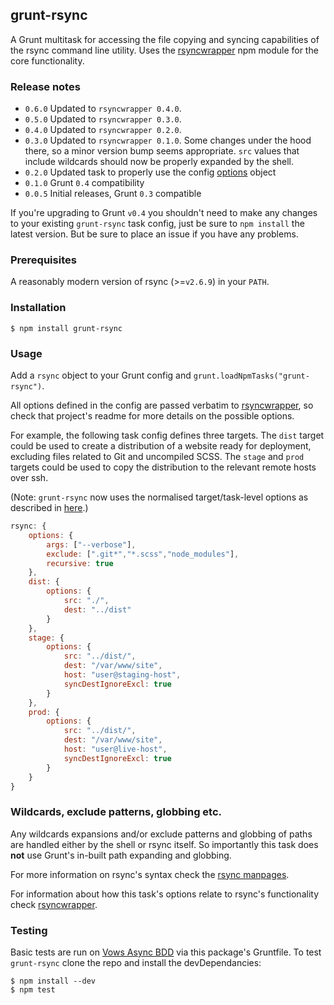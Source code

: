 ## grunt-rsync

A Grunt multitask for accessing the file copying and syncing capabilities of the rsync command line utility. Uses the [rsyncwrapper](https://github.com/jedrichards/rsyncwrapper) npm module for the core functionality.

### Release notes

- `0.6.0` Updated to `rsyncwrapper 0.4.0`. 
- `0.5.0` Updated to `rsyncwrapper 0.3.0`.
- `0.4.0` Updated to `rsyncwrapper 0.2.0`.
- `0.3.0` Updated to `rsyncwrapper 0.1.0`. Some changes under the hood there, so a minor version bump seems appropriate. `src` values that include wildcards should now be properly expanded by the shell.
- `0.2.0` Updated task to properly use the config [options](http://gruntjs.com/configuring-tasks#options) object
- `0.1.0` Grunt `0.4` compatibility
- `0.0.5` Initial releases, Grunt `0.3` compatible

If you're upgrading to Grunt `v0.4` you shouldn't need to make any changes to your existing `grunt-rsync` task config, just be sure to `npm install` the latest version. But be sure to place an issue if you have any problems.

### Prerequisites

A reasonably modern version of rsync (>=`v2.6.9`) in your `PATH`.

### Installation

    $ npm install grunt-rsync

### Usage

Add a `rsync` object to your Grunt config and `grunt.loadNpmTasks("grunt-rsync")`.

All options defined in the config are passed verbatim to [rsyncwrapper](https://github.com/jedrichards/rsyncwrapper), so check that project's readme for more details on the possible options.

For example, the following task config defines three targets. The `dist` target could be used to create a distribution of a website ready for deployment, excluding files related to Git and uncompiled SCSS. The `stage` and `prod` targets could be used to copy the distribution to the relevant remote hosts over ssh.

(Note: `grunt-rsync` now uses the normalised target/task-level options as described in [here](http://gruntjs.com/configuring-tasks#options).)

```javascript
rsync: {
    options: {
        args: ["--verbose"],
        exclude: [".git*","*.scss","node_modules"],
        recursive: true
    },
    dist: {
        options: {
            src: "./",
            dest: "../dist"
        }
    },
    stage: {
        options: {
            src: "../dist/",
            dest: "/var/www/site",
            host: "user@staging-host",
            syncDestIgnoreExcl: true
        }
    },
    prod: {
        options: {
            src: "../dist/",
            dest: "/var/www/site",
            host: "user@live-host",
            syncDestIgnoreExcl: true
        }
    }
}
```

### Wildcards, exclude patterns, globbing etc.

Any wildcards expansions and/or exclude patterns and globbing of paths are handled either by the shell or rsync itself. So importantly this task does **not** use Grunt's in-built path expanding and globbing.

For more information on rsync's syntax check the [rsync manpages](http://linux.die.net/man/1/rsync).

For information about how this task's options relate to rsync's functionality check [rsyncwrapper](https://github.com/jedrichards/rsyncwrapper).

### Testing

Basic tests are run on [Vows Async BDD](http://vowsjs.org/) via this package's Gruntfile. To test `grunt-rsync` clone the repo and install the devDependancies:

    $ npm install --dev
    $ npm test
